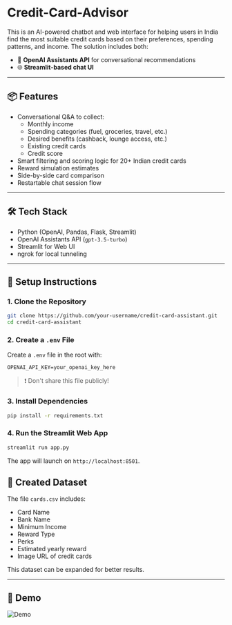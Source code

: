 # Credit-Card-Advisor

This is an AI-powered chatbot and web interface for helping users in India find the most suitable credit cards based on their preferences, spending patterns, and income. The solution includes both:

- 🧠 **OpenAI Assistants API** for conversational recommendations
- 🌐 **Streamlit-based chat UI**

---

## 📦 Features

- Conversational Q&A to collect:
  - Monthly income
  - Spending categories (fuel, groceries, travel, etc.)
  - Desired benefits (cashback, lounge access, etc.)
  - Existing credit cards
  - Credit score
- Smart filtering and scoring logic for 20+ Indian credit cards
- Reward simulation estimates
- Side-by-side card comparison
- Restartable chat session flow

---

## 🛠 Tech Stack

- Python (OpenAI, Pandas, Flask, Streamlit)
- OpenAI Assistants API (`gpt-3.5-turbo`)
- Streamlit for Web UI
- ngrok for local tunneling

---

## 🧪 Setup Instructions

### 1. Clone the Repository

```bash
git clone https://github.com/your-username/credit-card-assistant.git
cd credit-card-assistant
```

### 2. Create a `.env` File

Create a `.env` file in the root with:

```env
OPENAI_API_KEY=your_openai_key_here
```

> ❗ Don't share this file publicly!

### 3. Install Dependencies

```bash
pip install -r requirements.txt
```

### 4. Run the Streamlit Web App

```bash
streamlit run app.py
```

The app will launch on `http://localhost:8501`.


## 🧠 Created Dataset

The file `cards.csv` includes:
- Card Name
- Bank Name
- Minimum Income
- Reward Type
- Perks
- Estimated yearly reward
- Image URL of credit cards

This dataset can be expanded for better results.

---

## 🎥 Demo

![Demo](demo.gif)
